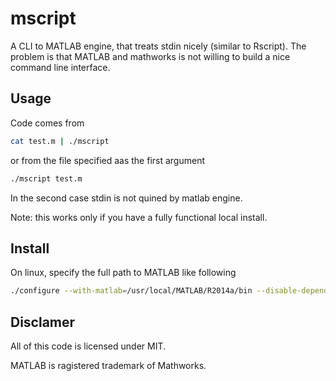 mscript
=======

A CLI  to MATLAB engine, that treats stdin nicely  (similar to Rscript). The problem is that MATLAB and mathworks is not willing to build a nice command line interface.

Usage
-----

Code comes from <STDIN>

```bash
cat test.m | ./mscript
```

or from the file specified aas the first argument

```bash
./mscript test.m
```

In the second case stdin is not quined by matlab engine. 

Note: this works only if you have a fully functional local install.


Install
-------

On linux, specify the full path to MATLAB like following

```bash
./configure --with-matlab=/usr/local/MATLAB/R2014a/bin --disable-dependency-tracking
```

Disclamer
---------
All of this code is licensed under MIT.

MATLAB is ragistered trademark of Mathworks.

